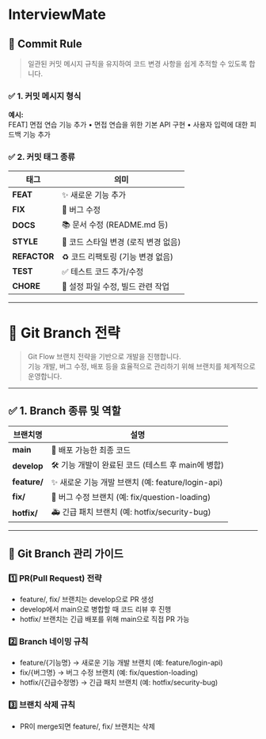# InterviewMate

## 📝 Commit Rule  
> 일관된 커밋 메시지 규칙을 유지하여 코드 변경 사항을 쉽게 추적할 수 있도록 합니다.  

### ✅ 1. 커밋 메시지 형식  
**예시:**  
FEAT] 면접 연습 기능 추가
	•	면접 연습을 위한 기본 API 구현
	•	사용자 입력에 대한 피드백 기능 추가
### ✅ 2. 커밋 태그 종류  
| 태그  | 의미 |
|------|------------------------------------------|
| **FEAT** | ✨ 새로운 기능 추가 |
| **FIX** | 🐛 버그 수정 |
| **DOCS** | 📚 문서 수정 (README.md 등) |
| **STYLE** | 🎨 코드 스타일 변경 (로직 변경 없음) |
| **REFACTOR** | ♻️ 코드 리팩토링 (기능 변경 없음) |
| **TEST** | ✅ 테스트 코드 추가/수정 |
| **CHORE** | 🔧 설정 파일 수정, 빌드 관련 작업 |

---
# 📌 Git Branch 전략  

> Git Flow 브랜치 전략을 기반으로 개발을 진행합니다.  
> 기능 개발, 버그 수정, 배포 등을 효율적으로 관리하기 위해 브랜치를 체계적으로 운영합니다.  

---

## ✅ 1. Branch 종류 및 역할  
| 브랜치명     | 설명 |
|------------|----------------------------------------|
| **main**   | 🚀 배포 가능한 최종 코드 |
| **develop** | 🛠 기능 개발이 완료된 코드 (테스트 후 main에 병합) |
| **feature/** | ✨ 새로운 기능 개발 브랜치 (예: feature/login-api) |
| **fix/** | 🐛 버그 수정 브랜치 (예: fix/question-loading) |
| **hotfix/** | 🚑 긴급 패치 브랜치 (예: hotfix/security-bug) |

---
## 🚀 Git Branch 관리 가이드  

### 1️⃣ PR(Pull Request) 전략  
- feature/, fix/ 브랜치는 develop으로 PR 생성  
- develop에서 main으로 병합할 때 코드 리뷰 후 진행  
- hotfix/ 브랜치는 긴급 배포를 위해 main으로 직접 PR 가능  

### 2️⃣ Branch 네이밍 규칙  
- feature/{기능명} → 새로운 기능 개발 브랜치 (예: feature/login-api)  
- fix/{버그명} → 버그 수정 브랜치 (예: fix/question-loading)  
- hotfix/{긴급수정명} → 긴급 패치 브랜치 (예: hotfix/security-bug)  

### 3️⃣ 브랜치 삭제 규칙  
- PR이 merge되면 feature/, fix/ 브랜치는 삭제  
